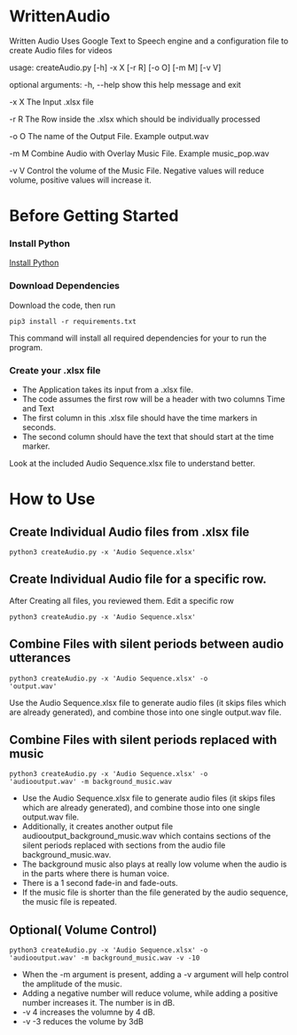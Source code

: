 # WrittenAudio
Written Audio Uses Google Text to Speech engine and a configuration file to create Audio files for videos


usage: createAudio.py [-h] -x X [-r R] [-o O] [-m M] [-v V]

optional arguments:
  -h, --help  show this help message and exit
  
  -x X        The Input .xlsx file
  
  -r R        The Row inside the .xlsx which should be individually processed
  
  -o O        The name of the Output File. Example output.wav
  
  -m M        Combine Audio with Overlay Music File. Example music_pop.wav
  
  -v V        Control the volume of the Music File. Negative values will
              reduce volume, positive values will increase it.

# Before Getting Started
### Install Python

[Install Python](http://www.python.org "Download Python")

### Download Dependencies

Download the code, then run 

<code>pip3 install -r requirements.txt</code>

This command will install all required dependencies for your to run the program.

### Create your .xlsx file
* The Application takes its input from a .xlsx file. 
* The code assumes the first row will be a header with two columns Time and Text
* The first column in this .xlsx file should have the time markers in seconds.
* The second column should have the text that should start at the time marker. 

Look at the included Audio Sequence.xlsx file to understand better.

# How to Use

## Create Individual Audio files from .xlsx file
 
<code>python3 createAudio.py -x 'Audio Sequence.xlsx'</code>

## Create Individual Audio file for a specific row.
After Creating all files, you reviewed them. Edit a specific row
 
<code>python3 createAudio.py -x 'Audio Sequence.xlsx'</code>

## Combine Files with silent periods between audio utterances
 
<code>python3 createAudio.py -x 'Audio Sequence.xlsx' -o 'output.wav'</code>

Use the Audio Sequence.xlsx file to generate audio files (it skips files which are already generated), and combine those into one single output.wav file. 

## Combine Files with silent periods replaced with music
 
<code>python3 createAudio.py -x 'Audio Sequence.xlsx' -o 'audiooutput.wav' -m background_music.wav</code>

* Use the Audio Sequence.xlsx file to generate audio files (it skips files which are already generated), and combine those into one single output.wav file. 
* Additionally, it creates another output file audiooutput_background_music.wav which contains sections of the silent periods replaced with sections from the audio file background_music.wav.
* The background music also plays at really low volume when the audio is in the parts where there is human voice.
* There is a 1 second fade-in and fade-outs.
* If the music file is shorter than the file generated by the audio sequence, the music file is repeated.

## Optional( Volume Control)
<code>python3 createAudio.py -x 'Audio Sequence.xlsx' -o 'audiooutput.wav' -m background_music.wav -v -10</code>
* When the -m argument is present, adding a -v <number> argument will help control the amplitude of the music. 
* Adding a negative number will reduce volume, while adding a positive number increases it. The number is in dB. 
* -v 4 increases the volumne by 4 dB. 
* -v -3 reduces the volume by 3dB

 
